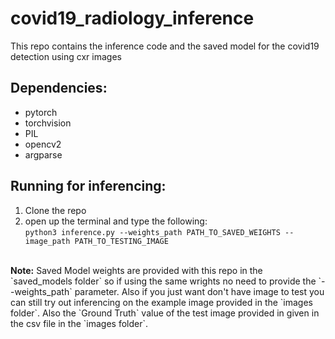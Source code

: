# covid19_radiology_inference
This repo contains the inference code and the saved model for the covid19 detection using cxr images

## Dependencies:

* pytorch
* torchvision
* PIL
* opencv2
* argparse

## Running for inferencing:
1. Clone the repo
2. open up the terminal and type the following:<br>
   `python3 inference.py --weights_path PATH_TO_SAVED_WEIGHTS --image_path PATH_TO_TESTING_IMAGE`<br>
<br>
<b>Note:</b>
Saved Model weights are provided with this repo in the `saved_models folder` so if using the same wrights no need to provide the `--weights_path` parameter. Also if you just want don't have image to test you can still try out inferencing on the example image provided in the `images folder`. Also the `Ground Truth` value of the test image provided in given in the csv file in the `images folder`. 
